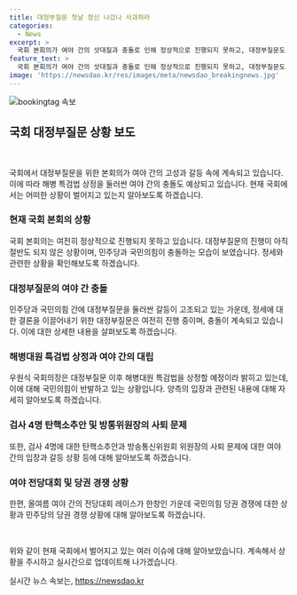 ```yaml
---
title: 대정부질문 첫날 정신 나갔나 사과하라
categories:
  - News
excerpt: >
  국회 본회의가 여야 간의 삿대질과 충돌로 인해 정상적으로 진행되지 못하고, 대정부질문도 중단되었습니다. 민주당과 국민의힘 간의 갈등으로 해병 특검법 상정을 둘러싸고 긴장이 고조되고 있는 가운데, 양당은 각자의 입장을 고수하며 상황을 계속 관찰하고 있습니다. 이에 대한 다음 단계의 대응은 미지수이며, 올여름 여야 전당대회 레이스 또한 예정대로 진행 중입니다.
feature_text: >
  국회 본회의가 여야 간의 삿대질과 충돌로 인해 정상적으로 진행되지 못하고, 대정부질문도 중단되었습니다. 민주당과 국민의힘 간의 갈등으로 해병 특검법 상정을 둘러싸고 긴장이 고조되고 있는 가운데, 양당은 각자의 입장을 고수하며 상황을 계속 관찰하고 있습니다. 이에 대한 다음 단계의 대응은 미지수이며, 올여름 여야 전당대회 레이스 또한 예정대로 진행 중입니다.
image: 'https://newsdao.kr/res/images/meta/newsdao_breakingnews.jpg'
---
```


<p><img src="https://newsdao.kr/res/images/meta/newsdao_breakingnews.jpg" alt="bookingtag 속보" /></p>

<h2 data-ke-size="size26">국회 대정부질문 상황 보도</h2>

<p data-ke-size="size16">&nbsp;</p>

<p>국회에서 대정부질문을 위한 본회의가 여야 간의 고성과 갈등 속에 계속되고 있습니다. 이에 따라 해병 특검법 상정을 둘러싼 여야 간의 충돌도 예상되고 있습니다. 현재 국회에서는 어떠한 상황이 벌어지고 있는지 알아보도록 하겠습니다.</p>

<h3>현재 국회 본회의 상황</h3>

<p data-ke-size="size16">국회 본회의는 여전히 정상적으로 진행되지 못하고 있습니다. 대정부질문의 진행이 아직 절반도 되지 않은 상황이며, 민주당과 국민의힘이 충돌하는 모습이 보였습니다. 정세와 관련한 상황을 확인해보도록 하겠습니다.</p>

<h3>대정부질문의 여야 간 충돌</h3>

<p data-ke-size="size16">민주당과 국민의힘 간에 대정부질문을 둘러싼 갈등이 고조되고 있는 가운데, 정세에 대한 결론을 이끌어내기 위한 대정부질문은 여전히 진행 중이며, 충돌이 계속되고 있습니다. 이에 대한 상세한 내용을 살펴보도록 하겠습니다.</p>

<h3>해병대원 특검법 상정과 여야 간의 대립</h3>

<p data-ke-size="size16">우원식 국회의장은 대정부질문 이후 해병대원 특검법을 상정할 예정이라 밝히고 있는데, 이에 대해 국민의힘이 반발하고 있는 상황입니다. 양측의 입장과 관련된 내용에 대해 자세히 알아보도록 하겠습니다.</p>

<h3>검사 4명 탄핵소추안 및 방통위원장의 사퇴 문제</h3>

<p data-ke-size="size16">또한, 검사 4명에 대한 탄핵소추안과 방송통신위원회 위원장의 사퇴 문제에 대한 여야 간의 입장과 갈등 상황 등에 대해 알아보도록 하겠습니다.</p>

<h3>여야 전당대회 및 당권 경쟁 상황</h3>

<p data-ke-size="size16">한편, 올여름 여야 간의 전당대회 레이스가 한창인 가운데 국민의힘 당권 경쟁에 대한 상황과 민주당의 당권 경쟁 상황에 대해 알아보도록 하겠습니다.</p>

<p data-ke-size="size16">&nbsp;</p>

<p>위와 같이 현재 국회에서 벌어지고 있는 여러 이슈에 대해 알아보았습니다. 계속해서 상황을 주시하고 실시간으로 업데이트해 나가겠습니다.</p>
실시간 뉴스 속보는, <a href="https://newsdao.kr" rel="dofollow">https://newsdao.kr</a>


